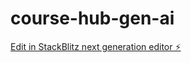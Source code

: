 # course-hub-gen-ai

[Edit in StackBlitz next generation editor ⚡️](https://stackblitz.com/~/github.com/Imsharad/course-hub-gen-ai)